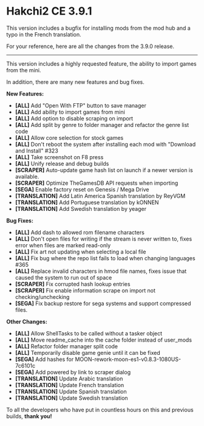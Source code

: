 # Hakchi2 CE 3.9.1

This version includes a bugfix for installing mods from the mod hub and a typo in the French translation.

For your reference, here are all the changes from the 3.9.0 release.

-------

This version includes a highly requested feature, the ability to import games from the mini.

In addition, there are many new features and bug fixes.

**New Features:**
- **[ALL]** Add "Open With FTP" button to save manager
- **[ALL]** Add ability to import games from mini
- **[ALL]** Add option to disable scraping on import
- **[ALL]** Add split by genre to folder manager and refactor the genre list code
- **[ALL]** Allow core selection for stock games
- **[ALL]** Don't reboot the system after installing each mod with "Download and Install" #323
- **[ALL]** Take screenshot on F8 press
- **[ALL]** Unify release and debug builds
- **[SCRAPER]** Auto-update game hash list on launch if a newer version is available.
- **[SCRAPER]** Optimize TheGamesDB API requests when importing
- **[SEGA]** Enable factory reset on Genesis / Mega Drive
- **[TRANSLATION]** Add Latin America Spanish translation by ReyVGM
- **[TRANSLATION]** Add Portuguese translation by kONNEN
- **[TRANSLATION]** Add Swedish translation by yeager

**Bug Fixes:**
- **[ALL]** Add dash to allowed rom filename characters
- **[ALL]** Don't open files for writing if the stream is never written to, fixes error when files are marked read-only
- **[ALL]** Fix art not updating when selecting a local file
- **[ALL]** Fix bug where the repo list fails to load when changing languages #365
- **[ALL]** Replace invalid characters in hmod file names, fixes issue that caused the system to run out of space
- **[SCRAPER]** Fix corrupted hash lookup entries
- **[SCRAPER]** Fix enable information scrape on import not checking/unchecking
- **[SEGA]** Fix backup restore for sega systems and support compressed files.

**Other Changes:**
- **[ALL]** Allow ShellTasks to be called without a tasker object
- **[ALL]** Move readme_cache into the cache folder instead of user_mods
- **[ALL]** Refactor folder manager split code
- **[ALL]** Temporarily disable game genie until it can be fixed
- **[SEGA]** Add hashes for MOON-rework-moon-es1-v0.8.3-1080US-7c6101c
- **[SEGA]** Add powered by link to scraper dialog
- **[TRANSLATION]** Update Arabic translation
- **[TRANSLATION]** Update French translation
- **[TRANSLATION]** Update Spanish translation
- **[TRANSLATION]** Update Swedish translation

To all the developers who have put in countless hours on this and previous builds, **thank you!**
